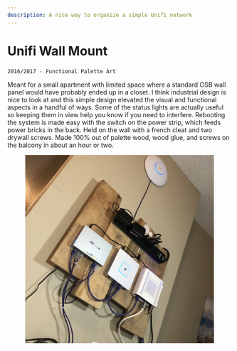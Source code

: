 ```yaml
---
description: A nice way to organize a simple Unifi network
---
```


# Unifi Wall Mount

`2016/2017 - Functional Palette Art`

Meant for a small apartment with limited space where a standard OSB wall panel would have probably ended up in a closet. I think industrial design is nice to look at and this simple design elevated the visual and functional aspects in a handful of ways. Some of the status lights are actually useful so keeping them in view help you know if you need to interfere. Rebooting the system is made easy with the switch on the power strip, which feeds power bricks in the back. Held on the wall with a french cleat and two drywall screws.  Made 100% out of palette wood, wood glue, and screws on the balcony in about an hour or two.&#x20;

<figure><img src="../.gitbook/assets/IMG_0304.JPG" alt=""><figcaption></figcaption></figure>

